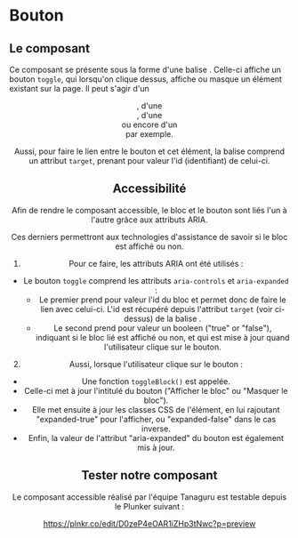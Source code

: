 
# Bouton

## Le composant

Ce composant se présente sous la forme d'une balise <toggle>. Celle-ci affiche un bouton `toggle`, qui lorsqu'on clique dessus, affiche ou masque un élément existant sur la page. Il peut s'agir d'un <header>, d'une <section>, d'une <div> ou encore d'un <footer> par exemple. 

Aussi, pour faire le lien entre le bouton et cet élément, la balise <toggle> comprend un attribut `target`, prenant pour valeur l'id (identifiant) de celui-ci. 

## Accessibilité

Afin de rendre le composant accessible, le bloc et le bouton sont liés l'un à l'autre grâce aux attributs ARIA.

Ces derniers permettront aux technologies d'assistance de savoir si le bloc est affiché ou non. 

1) Pour ce faire, les attributs ARIA ont été utilisés : 

- Le bouton `toggle` comprend les attributs `aria-controls` et `aria-expanded` : 
  - Le premier prend pour valeur l'id du bloc et permet donc de faire le lien avec celui-ci. L'id est récupéré depuis l'attribut `target` (voir ci-dessus) de la balise <toggle>.
  - Le second prend pour valeur un booleen ("true" or "false"), indiquant si le bloc lié est affiché ou non, et qui est mise à jour quand l'utilisateur clique sur le bouton.

2) Aussi, lorsque l'utilisateur clique sur le bouton : 

- Une fonction `toggleBlock()` est appelée. 
- Celle-ci met à jour l'intitulé du bouton ("Afficher le bloc" ou "Masquer le bloc"). 
- Elle met ensuite à jour les classes CSS de l'élément, en lui rajoutant "expanded-true" pour l'afficher, ou "expanded-false" dans le cas inverse. 
- Enfin, la valeur de l'attribut "aria-expanded" du bouton est également mis à jour. 

## Tester notre composant

Le composant accessible réalisé par l'équipe Tanaguru est testable depuis le Plunker suivant :

https://plnkr.co/edit/D0zeP4eOAR1iZHp3tNwc?p=preview
